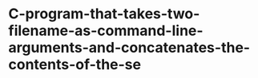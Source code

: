 # C-program-that-takes-two-filename-as-command-line-arguments-and-concatenates-the-contents-of-the-se